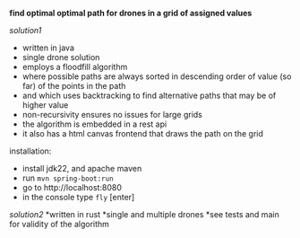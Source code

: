 **find optimal optimal path for drones in a grid of assigned values**

*solution1*
* written in java
* single drone solution
* employs a floodfill algorithm
* where possible paths are always sorted in descending order of value (so far) of the points in the path
* and which uses backtracking to find alternative paths that may be of higher value
* non-recursivity ensures no issues for large grids
* the algorithm is embedded in a rest api
* it also has a html canvas frontend that draws the path on the grid

installation:
* install jdk22, and apache maven
* run `mvn spring-boot:run`
* go to http://localhost:8080
* in the console type `fly` [enter]

*solution2*
*written in rust
*single and multiple drones
*see tests and main for validity of the algorithm
